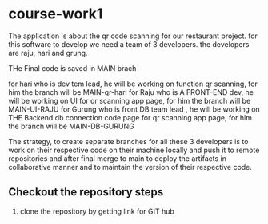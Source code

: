 
# course-work1

The application is about the qr code scanning for our restaurant project. for this software to develop we need a team of 3 developers. the developers are raju, hari and grung. 

THe Final code is saved in MAIN brach 

for hari who is dev tem lead, he will be working on function qr scanning, for him the branch will be MAIN-qr-hari
for Raju who is A FRONT-END dev, he will be working on UI for qr scanning app page, for him the branch will be MAIN-UI-RAJU 
for Gurung who is front DB team lead , he will be working on THE Backend db connection code page for qr scanning app page, for him the branch will be MAIN-DB-GURUNG  

The strategy, to create separate branches for all these 3 developers is to work on their respective code on their machine locally and push it to remote repositories and after final merge to main to deploy the artifacts in collaborative manner and to maintain the version of their respective code. 

## Checkout the repository steps 
1. clone the repository by getting link for GIT hub 
